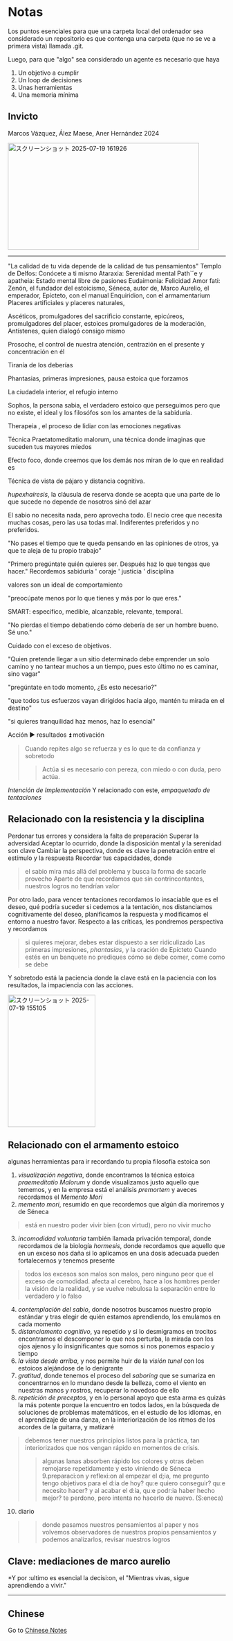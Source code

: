 # Notas

Los puntos esenciales para que una carpeta local del ordenador sea considerado un repositorio es que contenga una carpeta (que no se ve a primera vista) llamada .git.

Luego, para que "algo" sea considerado un agente es necesario que haya

1. Un objetivo a cumplir
2. Un loop de decisiones
3. Unas herramientas
4. Una memoria mínima

## Invicto
Marcos Vázquez, Ález Maese, Aner Hernández
2024

<img width="442" height="247" alt="スクリーンショット 2025-07-19 161926" src="https://github.com/user-attachments/assets/548f88b7-650e-420c-b268-c606446706cd" />

---

"La calidad de tu vida depende de la calidad de tus pensamientos"
Templo de Delfos: Conócete a ti mismo
Ataraxia: Serenidad mental
Path`´e y apatheia: Estado mental libre de pasiones
Eudaimonia: Felicidad
Amor fati: 
Zenón, el fundador del estoicismo, Séneca, autor de, Marco Aurelio, el emperador, Epícteto, con el manual Enquiridion, con el armamentarium
Placeres artificiales y placeres naturales,

Ascéticos, promulgadores del sacrificio constante, epicúreos, promulgadores del placer, estoices promulgadores de la moderación, Antístenes, quien dialogó consigo mismo

Prosoche, el control de nuestra atención, centrazión en el presente y concentración en él

Tiranía de los deberías

Phantasias, primeras impresiones, pausa estoica que forzamos

La ciudadela interior, el refugio interno

Sophos, la persona sabia, el verdadero estoico que perseguimos pero que no existe, el ideal y los filosófos son los amantes de la sabiduría.

Therapeia , el proceso de lidiar con las emociones negativas

Técnica Praetatomeditatio malorum, una técnica donde imaginas que suceden tus mayores miedos

Efecto foco, donde creemos que los demás nos miran de lo que en realidad es

Técnica de vista de pájaro y distancia cognitiva. 

_hupexhairesis_, la cláusula de reserva donde se acepta que una parte de lo que sucede no depende de nosotros sinó del azar

El sabio no necesita nada, pero aprovecha todo. El necio cree que necesita muchas cosas, pero las usa todas mal.
Indiferentes preferidos y no preferidos.

"No pases el tiempo que te queda pensando en las opiniones de otros, ya que te aleja de tu propio trabajo"

"Primero pregúntate quién quieres ser. Después haz lo que tengas que hacer." Recordemos sabiduría ' coraje ' justicia ' disciplina

valores son un ideal de comportamiento

"preocúpate menos por lo que tienes y más por lo que eres."

SMART: específico, medible, alcanzable, relevante, temporal.

"No pierdas el tiempo debatiendo cómo debería de ser un hombre bueno. Sé uno."

Cuidado con el exceso de  objetivos.

"Quien pretende llegar a un sitio determinado debe emprender un solo camino y no tantear muchos a un tiempo, pues esto último no es caminar, sino vagar"

"pregúntate en todo momento, ¿Es esto necesario?"

"que todos tus esfuerzos vayan dirigidos hacia algo, mantén tu mirada en el destino"

"si quieres tranquilidad haz menos, haz lo esencial"

Acción ▶️ resultados ⏫ motivación


> Cuando repites algo se refuerza y es lo que te da confianza y sobretodo
> > Actúa si es necesario con pereza, con miedo o con duda, pero actúa.

_Intención de Implementación_
Y relacionado con este, _empaquetado de tentaciones_

## Relacionado con la resistencia y la disciplina

Perdonar tus errores y considera la falta de preparación
Superar la adversidad
Aceptar lo ocurrido, donde la disposición mental y la serenidad son clave
Cambiar la perspectiva, donde es clave la penetración entre el estímulo y la respuesta
Recordar tus capacidades, donde
> el sabio mira más allá del problema y busca la forma de sacarle provecho
Aparte de que recordamos que
> sin contrincontantes, nuestros logros no tendrían valor

Por otro lado, para vencer tentaciones recordamos lo insaciable que es el deseo, qué podría suceder si cedemos a la tentación, nos distanciamos cognitivamente del deseo, planificamos la respuesta y modificamos el entorno a nuestro favor.
Respecto a las críticas, les pondremos perspectiva y recordamos
> si quieres mejorar, debes estar dispuesto a ser ridiculizado
Las primeras impresiones, _phantasias_, y la oración de Epícteto
> Cuando estés en un banquete no prediques cómo se debe comer, come como se debe

Y sobretodo está la paciencia donde la clave está en la paciencia con los resultados, la impaciencia con las acciones.

<img width="202" height="306" alt="スクリーンショット 2025-07-19 155105" src="https://github.com/user-attachments/assets/6422c110-fcad-4cf5-bd82-6541afc58d8d" />


## Relacionado con el armamento estoico

algunas herramientas para ir recordando tu propia filosofía estoica son
1. _visualización negativa_, donde encontramos la técnica estoica _praemeditatio Malorum_ y donde visualizamos justo aquello que tememos, y en la empresa está el análisis _premortem_ y aveces recordamos el _Memento Mori_ 
2. _memento mori_, resumido en que recordemos que algún día moriremos y de Séneca
> está en nuestro poder vivir bien (con virtud), pero no vivir mucho
3. _incomodidad voluntaria_ también llamada privación temporal, donde recordamos de la biología _hormesis_, donde recordamos que aquello que en un exceso nos daña si lo aplicamos en una dosis adecuada pueden fortalecernos y tenemos presente
> todos los excesos son malos son malos, pero ninguno peor que el exceso de comodidad. afecta al cerebro, hace a los hombres perder la visión de la realidad, y se vuelve nebulosa la separación entre lo verdadero y lo falso
4. _contemplación del sabio_, donde nosotros buscamos nuestro propio estándar y tras elegir de quién estamos aprendiendo, los emulamos en cada momento
5. _distanciamento cognitivo_, ya repetido y si lo desmigramos en trocitos encontramos el descomponer lo que nos perturba, la mirada con los ojos ajenos y lo insignificantes que somos si nos ponemos espacio y tiempo
6. _la vista desde arriba_, y nos permite huir de la _visión tunel_ con los estoicos alejándose de lo denigrante
7. _gratitud_, donde tenemos el proceso del _saboring_ que se sumariza en concentrarnos en lo mundano desde la belleza, como el viento en nuestras manos y rostros, recuperar lo novedoso de ello
8. _repetición de preceptos_, y en lo personal apoyo que esta arma es quizás la más potente porque la encuentro en todos lados, en la búsqueda de soluciones de problemas matemáticos, en el estudio de los idiomas, en el aprendizaje de una danza, en la interiorización de los ritmos de los acordes de la guitarra, y matizaré
> debemos tener nuestros principios listos para la práctica, tan interiorizados que nos vengan rápido en momentos de crisis.
> > algunas lanas absorben rápido los colores y otras deben remojarse repetidamente
y esto viniendo de Séneca
9.preparaci:on y reflexi:on
> > al empezar el d;ia, me pregunto tengo objetivos para el d:ia de hoy? qu:e quiero conseguir? qu:e necesito hacer?
> > y al acabar el d:ia, qu:e podr:ia haber hecho mejor?
te perdono, pero intenta no hacerlo de nuevo. (S:eneca)
10. diario
> > donde pasamos nuestros pensamientos al paper y nos volvemos observadores de nuestros propios pensamientos y podemos analizarlos, revisar nuestros logros
## Clave: mediaciones de marco aurelio
*Y por :ultimo es esencial la decisi:on, el "Mientras vivas, sigue aprendiendo a vivir."

---

## Chinese
Go to [Chinese Notes](chinese.md)


